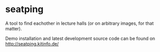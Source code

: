 seatping
========

A tool to find eachother in lecture halls (or on arbitrary images, for that matter).

Demo installation and latest development source code can be found on http://seatping.kitinfo.de/